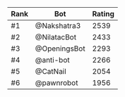 Rank|Bot|Rating
---|---|---
#1|@Nakshatra3|2539
#2|@NilatacBot|2433
#3|@OpeningsBot|2293
#4|@anti-bot|2266
#5|@CatNail|2054
#6|@pawnrobot|1956
